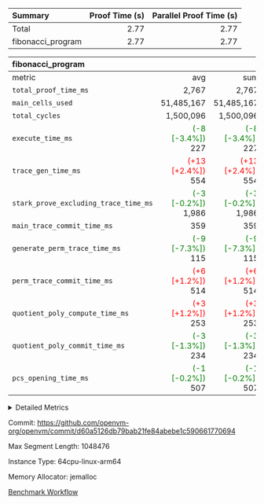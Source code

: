 | Summary | Proof Time (s) | Parallel Proof Time (s) |
|:---|---:|---:|
| Total |  2.77 |  2.77 |
| fibonacci_program |  2.77 |  2.77 |


| fibonacci_program |||||
|:---|---:|---:|---:|---:|
|metric|avg|sum|max|min|
| `total_proof_time_ms ` |  2,767 |  2,767 |  2,767 |  2,767 |
| `main_cells_used     ` |  51,485,167 |  51,485,167 |  51,485,167 |  51,485,167 |
| `total_cycles        ` |  1,500,096 |  1,500,096 |  1,500,096 |  1,500,096 |
| `execute_time_ms     ` | <span style='color: green'>(-8 [-3.4%])</span> 227 | <span style='color: green'>(-8 [-3.4%])</span> 227 | <span style='color: green'>(-8 [-3.4%])</span> 227 | <span style='color: green'>(-8 [-3.4%])</span> 227 |
| `trace_gen_time_ms   ` | <span style='color: red'>(+13 [+2.4%])</span> 554 | <span style='color: red'>(+13 [+2.4%])</span> 554 | <span style='color: red'>(+13 [+2.4%])</span> 554 | <span style='color: red'>(+13 [+2.4%])</span> 554 |
| `stark_prove_excluding_trace_time_ms` | <span style='color: green'>(-3 [-0.2%])</span> 1,986 | <span style='color: green'>(-3 [-0.2%])</span> 1,986 | <span style='color: green'>(-3 [-0.2%])</span> 1,986 | <span style='color: green'>(-3 [-0.2%])</span> 1,986 |
| `main_trace_commit_time_ms` |  359 |  359 |  359 |  359 |
| `generate_perm_trace_time_ms` | <span style='color: green'>(-9 [-7.3%])</span> 115 | <span style='color: green'>(-9 [-7.3%])</span> 115 | <span style='color: green'>(-9 [-7.3%])</span> 115 | <span style='color: green'>(-9 [-7.3%])</span> 115 |
| `perm_trace_commit_time_ms` | <span style='color: red'>(+6 [+1.2%])</span> 514 | <span style='color: red'>(+6 [+1.2%])</span> 514 | <span style='color: red'>(+6 [+1.2%])</span> 514 | <span style='color: red'>(+6 [+1.2%])</span> 514 |
| `quotient_poly_compute_time_ms` | <span style='color: red'>(+3 [+1.2%])</span> 253 | <span style='color: red'>(+3 [+1.2%])</span> 253 | <span style='color: red'>(+3 [+1.2%])</span> 253 | <span style='color: red'>(+3 [+1.2%])</span> 253 |
| `quotient_poly_commit_time_ms` | <span style='color: green'>(-3 [-1.3%])</span> 234 | <span style='color: green'>(-3 [-1.3%])</span> 234 | <span style='color: green'>(-3 [-1.3%])</span> 234 | <span style='color: green'>(-3 [-1.3%])</span> 234 |
| `pcs_opening_time_ms ` | <span style='color: green'>(-1 [-0.2%])</span> 507 | <span style='color: green'>(-1 [-0.2%])</span> 507 | <span style='color: green'>(-1 [-0.2%])</span> 507 | <span style='color: green'>(-1 [-0.2%])</span> 507 |



<details>
<summary>Detailed Metrics</summary>

| group | num_segments | keygen_time_ms | commit_exe_time_ms |
| --- | --- | --- | --- |
| fibonacci_program | 1 | 239 | 4 | 

| group | air_name | quotient_deg | interactions | constraints |
| --- | --- | --- | --- | --- |
| fibonacci_program | AccessAdapterAir<16> | 2 | 5 | 12 | 
| fibonacci_program | AccessAdapterAir<2> | 2 | 5 | 12 | 
| fibonacci_program | AccessAdapterAir<32> | 2 | 5 | 12 | 
| fibonacci_program | AccessAdapterAir<4> | 2 | 5 | 12 | 
| fibonacci_program | AccessAdapterAir<64> | 2 | 5 | 12 | 
| fibonacci_program | AccessAdapterAir<8> | 2 | 5 | 12 | 
| fibonacci_program | BitwiseOperationLookupAir<8> | 2 | 2 | 4 | 
| fibonacci_program | MemoryMerkleAir<8> | 2 | 4 | 39 | 
| fibonacci_program | PersistentBoundaryAir<8> | 2 | 3 | 6 | 
| fibonacci_program | PhantomAir | 2 | 3 | 5 | 
| fibonacci_program | Poseidon2PeripheryAir<BabyBearParameters>, 1> | 2 | 1 | 286 | 
| fibonacci_program | ProgramAir | 1 | 1 | 4 | 
| fibonacci_program | RangeTupleCheckerAir<2> | 1 | 1 | 4 | 
| fibonacci_program | Rv32HintStoreAir | 2 | 18 | 28 | 
| fibonacci_program | VariableRangeCheckerAir | 1 | 1 | 4 | 
| fibonacci_program | VmAirWrapper<Rv32BaseAluAdapterAir, BaseAluCoreAir<4, 8> | 2 | 20 | 37 | 
| fibonacci_program | VmAirWrapper<Rv32BaseAluAdapterAir, LessThanCoreAir<4, 8> | 2 | 18 | 40 | 
| fibonacci_program | VmAirWrapper<Rv32BaseAluAdapterAir, ShiftCoreAir<4, 8> | 2 | 24 | 91 | 
| fibonacci_program | VmAirWrapper<Rv32BranchAdapterAir, BranchEqualCoreAir<4> | 2 | 11 | 20 | 
| fibonacci_program | VmAirWrapper<Rv32BranchAdapterAir, BranchLessThanCoreAir<4, 8> | 2 | 13 | 35 | 
| fibonacci_program | VmAirWrapper<Rv32CondRdWriteAdapterAir, Rv32JalLuiCoreAir> | 2 | 10 | 18 | 
| fibonacci_program | VmAirWrapper<Rv32JalrAdapterAir, Rv32JalrCoreAir> | 2 | 16 | 20 | 
| fibonacci_program | VmAirWrapper<Rv32LoadStoreAdapterAir, LoadSignExtendCoreAir<4, 8> | 2 | 18 | 33 | 
| fibonacci_program | VmAirWrapper<Rv32LoadStoreAdapterAir, LoadStoreCoreAir<4> | 2 | 17 | 40 | 
| fibonacci_program | VmAirWrapper<Rv32MultAdapterAir, DivRemCoreAir<4, 8> | 2 | 25 | 84 | 
| fibonacci_program | VmAirWrapper<Rv32MultAdapterAir, MulHCoreAir<4, 8> | 2 | 24 | 31 | 
| fibonacci_program | VmAirWrapper<Rv32MultAdapterAir, MultiplicationCoreAir<4, 8> | 2 | 19 | 19 | 
| fibonacci_program | VmAirWrapper<Rv32RdWriteAdapterAir, Rv32AuipcCoreAir> | 2 | 12 | 14 | 
| fibonacci_program | VmConnectorAir | 2 | 5 | 10 | 

| group | air_name | segment | rows | prep_cols | perm_cols | main_cols | cells |
| --- | --- | --- | --- | --- | --- | --- | --- |
| fibonacci_program | AccessAdapterAir<8> | 0 | 32 |  | 16 | 17 | 1,056 | 
| fibonacci_program | BitwiseOperationLookupAir<8> | 0 | 65,536 | 3 | 8 | 2 | 655,360 | 
| fibonacci_program | MemoryMerkleAir<8> | 0 | 256 |  | 16 | 32 | 12,288 | 
| fibonacci_program | PersistentBoundaryAir<8> | 0 | 32 |  | 12 | 20 | 1,024 | 
| fibonacci_program | PhantomAir | 0 | 1 |  | 12 | 6 | 18 | 
| fibonacci_program | Poseidon2PeripheryAir<BabyBearParameters>, 1> | 0 | 256 |  | 8 | 300 | 78,848 | 
| fibonacci_program | ProgramAir | 0 | 4,096 |  | 8 | 10 | 73,728 | 
| fibonacci_program | RangeTupleCheckerAir<2> | 0 | 524,288 | 2 | 8 | 1 | 4,718,592 | 
| fibonacci_program | Rv32HintStoreAir | 0 | 4 |  | 44 | 32 | 304 | 
| fibonacci_program | VariableRangeCheckerAir | 0 | 262,144 | 2 | 8 | 1 | 2,359,296 | 
| fibonacci_program | VmAirWrapper<Rv32BaseAluAdapterAir, BaseAluCoreAir<4, 8> | 0 | 1,048,576 |  | 52 | 36 | 92,274,688 | 
| fibonacci_program | VmAirWrapper<Rv32BaseAluAdapterAir, LessThanCoreAir<4, 8> | 0 | 524,288 |  | 40 | 37 | 40,370,176 | 
| fibonacci_program | VmAirWrapper<Rv32BranchAdapterAir, BranchEqualCoreAir<4> | 0 | 262,144 |  | 28 | 26 | 14,155,776 | 
| fibonacci_program | VmAirWrapper<Rv32BranchAdapterAir, BranchLessThanCoreAir<4, 8> | 0 | 8 |  | 32 | 32 | 512 | 
| fibonacci_program | VmAirWrapper<Rv32CondRdWriteAdapterAir, Rv32JalLuiCoreAir> | 0 | 131,072 |  | 28 | 18 | 6,029,312 | 
| fibonacci_program | VmAirWrapper<Rv32JalrAdapterAir, Rv32JalrCoreAir> | 0 | 16 |  | 36 | 28 | 1,024 | 
| fibonacci_program | VmAirWrapper<Rv32LoadStoreAdapterAir, LoadStoreCoreAir<4> | 0 | 16 |  | 52 | 41 | 1,488 | 
| fibonacci_program | VmAirWrapper<Rv32RdWriteAdapterAir, Rv32AuipcCoreAir> | 0 | 8 |  | 28 | 20 | 384 | 
| fibonacci_program | VmConnectorAir | 0 | 2 | 1 | 16 | 5 | 42 | 

| group | segment | trace_gen_time_ms | total_proof_time_ms | total_cycles | total_cells | stark_prove_excluding_trace_time_ms | quotient_poly_compute_time_ms | quotient_poly_commit_time_ms | perm_trace_commit_time_ms | pcs_opening_time_ms | main_trace_commit_time_ms | main_cells_used | generate_perm_trace_time_ms | execute_time_ms |
| --- | --- | --- | --- | --- | --- | --- | --- | --- | --- | --- | --- | --- | --- | --- |
| fibonacci_program | 0 | 554 | 2,767 | 1,500,096 | 160,733,916 | 1,986 | 253 | 234 | 514 | 507 | 359 | 51,485,167 | 115 | 227 | 

</details>


Commit: https://github.com/openvm-org/openvm/commit/d60a5126db79bab21fe84abebe1c590661770694

Max Segment Length: 1048476

Instance Type: 64cpu-linux-arm64

Memory Allocator: jemalloc

[Benchmark Workflow](https://github.com/openvm-org/openvm/actions/runs/13827240280)
